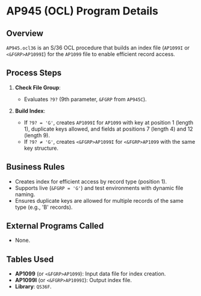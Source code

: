 # AP945 (OCL) Program Details

## Overview
`AP945.ocl36` is an S/36 OCL procedure that builds an index file (`AP1099I` or `<&FGRP>AP1099I`) for the `AP1099` file to enable efficient record access.

## Process Steps
1. **Check File Group**:
   - Evaluates `?9?` (9th parameter, `&FGRP` from `AP945C`).

2. **Build Index**:
   - If `?9? = 'G'`, creates `AP1099I` for `AP1099` with key at position 1 (length 1), duplicate keys allowed, and fields at positions 7 (length 4) and 12 (length 9).
   - If `?9? ≠ 'G'`, creates `<&FGRP>AP1099I` for `<&FGRP>AP1099` with the same key structure.

## Business Rules
- Creates index for efficient access by record type (position 1).
- Supports live (`&FGRP = 'G'`) and test environments with dynamic file naming.
- Ensures duplicate keys are allowed for multiple records of the same type (e.g., 'B' records).

## External Programs Called
- None.

## Tables Used
- **AP1099** (or `<&FGRP>AP1099`): Input data file for index creation.
- **AP1099I** (or `<&FGRP>AP1099I`): Output index file.
- **Library**: `QS36F`.
